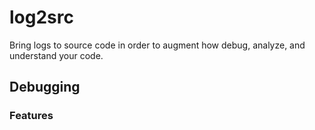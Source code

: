 # log2src

Bring logs to source code in order to augment how debug, analyze, and understand your code.

## Debugging


### Features



